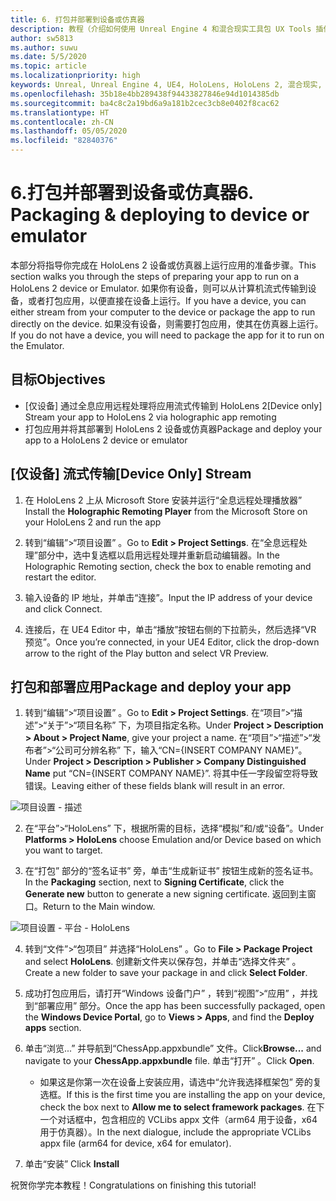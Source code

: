 ```yaml
---
title: 6. 打包并部署到设备或仿真器
description: 教程（介绍如何使用 Unreal Engine 4 和混合现实工具包 UX Tools 插件构建一款简单的象棋应用）第 6 部分
author: sw5813
ms.author: suwu
ms.date: 5/5/2020
ms.topic: article
ms.localizationpriority: high
keywords: Unreal, Unreal Engine 4, UE4, HoloLens, HoloLens 2, 混合现实, 教程, 入门, mrtk, uxt, UX Tools, 文档
ms.openlocfilehash: 35b18e4bb289438f94433827846e94d1014385db
ms.sourcegitcommit: ba4c8c2a19bd6a9a181b2cec3cb8e0402f8cac62
ms.translationtype: HT
ms.contentlocale: zh-CN
ms.lasthandoff: 05/05/2020
ms.locfileid: "82840376"
---
```

# <a name="6-packaging--deploying-to-device-or-emulator"></a><span data-ttu-id="46dd4-104">6.打包并部署到设备或仿真器</span><span class="sxs-lookup"><span data-stu-id="46dd4-104">6. Packaging & deploying to device or emulator</span></span>

<span data-ttu-id="46dd4-105">本部分将指导你完成在 HoloLens 2 设备或仿真器上运行应用的准备步骤。</span><span class="sxs-lookup"><span data-stu-id="46dd4-105">This section walks you through the steps of preparing your app to run on a HoloLens 2 device or Emulator.</span></span> <span data-ttu-id="46dd4-106">如果你有设备，则可以从计算机流式传输到设备，或者打包应用，以便直接在设备上运行。</span><span class="sxs-lookup"><span data-stu-id="46dd4-106">If you have a device, you can either stream from your computer to the device or package the app to run directly on the device.</span></span> <span data-ttu-id="46dd4-107">如果没有设备，则需要打包应用，使其在仿真器上运行。</span><span class="sxs-lookup"><span data-stu-id="46dd4-107">If you do not have a device, you will need to package the app for it to run on the Emulator.</span></span> 

## <a name="objectives"></a><span data-ttu-id="46dd4-108">目标</span><span class="sxs-lookup"><span data-stu-id="46dd4-108">Objectives</span></span>

* <span data-ttu-id="46dd4-109">[仅设备] 通过全息应用远程处理将应用流式传输到 HoloLens 2</span><span class="sxs-lookup"><span data-stu-id="46dd4-109">[Device only] Stream your app to HoloLens 2 via holographic app remoting</span></span>
* <span data-ttu-id="46dd4-110">打包应用并将其部署到 HoloLens 2 设备或仿真器</span><span class="sxs-lookup"><span data-stu-id="46dd4-110">Package and deploy your app to a HoloLens 2 device or emulator</span></span>

## <a name="device-only-stream"></a><span data-ttu-id="46dd4-111">[仅设备] 流式传输</span><span class="sxs-lookup"><span data-stu-id="46dd4-111">[Device Only] Stream</span></span>

1.  <span data-ttu-id="46dd4-112">在 HoloLens 2 上从 Microsoft Store 安装并运行“全息远程处理播放器” </span><span class="sxs-lookup"><span data-stu-id="46dd4-112">Install the **Holographic Remoting Player** from the Microsoft Store on your HoloLens 2 and run the app</span></span>

2.  <span data-ttu-id="46dd4-113">转到“编辑”>“项目设置”  。</span><span class="sxs-lookup"><span data-stu-id="46dd4-113">Go to **Edit > Project Settings**.</span></span> <span data-ttu-id="46dd4-114">在“全息远程处理”部分中，选中复选框以启用远程处理并重新启动编辑器。</span><span class="sxs-lookup"><span data-stu-id="46dd4-114">In the Holographic Remoting section, check the box to enable remoting and restart the editor.</span></span>

3.  <span data-ttu-id="46dd4-115">输入设备的 IP 地址，并单击“连接”。</span><span class="sxs-lookup"><span data-stu-id="46dd4-115">Input the IP address of your device and click Connect.</span></span>

4.  <span data-ttu-id="46dd4-116">连接后，在 UE4 Editor 中，单击“播放”按钮右侧的下拉箭头，然后选择“VR 预览”。</span><span class="sxs-lookup"><span data-stu-id="46dd4-116">Once you’re connected, in your UE4 Editor, click the drop-down arrow to the right of the Play button and select VR Preview.</span></span>

## <a name="package-and-deploy-your-app"></a><span data-ttu-id="46dd4-117">打包和部署应用</span><span class="sxs-lookup"><span data-stu-id="46dd4-117">Package and deploy your app</span></span> 

1.  <span data-ttu-id="46dd4-118">转到“编辑”>“项目设置”  。</span><span class="sxs-lookup"><span data-stu-id="46dd4-118">Go to **Edit > Project Settings**.</span></span> <span data-ttu-id="46dd4-119">在“项目”>“描述”>“关于”>“项目名称”  下，为项目指定名称。</span><span class="sxs-lookup"><span data-stu-id="46dd4-119">Under **Project > Description > About > Project Name**, give your project a name.</span></span> <span data-ttu-id="46dd4-120">在“项目”>“描述”>“发布者”>“公司可分辨名称”  下，输入“CN={INSERT COMPANY NAME}”。</span><span class="sxs-lookup"><span data-stu-id="46dd4-120">Under **Project > Description > Publisher > Company Distinguished Name** put “CN={INSERT COMPANY NAME}”.</span></span> <span data-ttu-id="46dd4-121">将其中任一字段留空将导致错误。</span><span class="sxs-lookup"><span data-stu-id="46dd4-121">Leaving either of these fields blank will result in an error.</span></span> 

![项目设置 - 描述](images/unreal-uxt/6-cn.PNG)

2.  <span data-ttu-id="46dd4-123">在“平台”>“HoloLens”  下，根据所需的目标，选择“模拟”和/或“设备”。</span><span class="sxs-lookup"><span data-stu-id="46dd4-123">Under **Platforms > HoloLens** choose Emulation and/or Device based on which you want to target.</span></span>

3.  <span data-ttu-id="46dd4-124">在“打包”  部分的“签名证书”  旁，单击“生成新证书”  按钮生成新的签名证书。</span><span class="sxs-lookup"><span data-stu-id="46dd4-124">In the **Packaging** section, next to **Signing Certificate**, click the **Generate new** button to generate a new signing certificate.</span></span> <span data-ttu-id="46dd4-125">返回到主窗口。</span><span class="sxs-lookup"><span data-stu-id="46dd4-125">Return to the Main window.</span></span>

![项目设置 - 平台 - HoloLens](images/unreal-uxt/6-packaging.PNG)

4.  <span data-ttu-id="46dd4-127">转到“文件”>“包项目”  并选择“HoloLens”  。</span><span class="sxs-lookup"><span data-stu-id="46dd4-127">Go to **File > Package Project** and select **HoloLens**.</span></span> <span data-ttu-id="46dd4-128">创建新文件夹以保存包，并单击“选择文件夹”  。</span><span class="sxs-lookup"><span data-stu-id="46dd4-128">Create a new folder to save your package in and click **Select Folder**.</span></span> 

5.  <span data-ttu-id="46dd4-129">成功打包应用后，请打开“Windows 设备门户”  ，转到“视图”>“应用”  ，并找到“部署应用”  部分。</span><span class="sxs-lookup"><span data-stu-id="46dd4-129">Once the app has been successfully packaged, open the **Windows Device Portal**, go to **Views > Apps**, and find the **Deploy apps** section.</span></span>

6.  <span data-ttu-id="46dd4-130">单击“浏览...”  并导航到“ChessApp.appxbundle”  文件。</span><span class="sxs-lookup"><span data-stu-id="46dd4-130">Click**Browse...** and navigate to your **ChessApp.appxbundle** file.</span></span> <span data-ttu-id="46dd4-131">单击“打开”  。</span><span class="sxs-lookup"><span data-stu-id="46dd4-131">Click **Open**.</span></span> 

    * <span data-ttu-id="46dd4-132">如果这是你第一次在设备上安装应用，请选中“允许我选择框架包”  旁的复选框。</span><span class="sxs-lookup"><span data-stu-id="46dd4-132">If this is the first time you are installing the app on your device, check the box next to **Allow me to select framework packages**.</span></span> <span data-ttu-id="46dd4-133">在下一个对话框中，包含相应的 VCLibs appx 文件（arm64 用于设备，x64 用于仿真器）。</span><span class="sxs-lookup"><span data-stu-id="46dd4-133">In the next dialogue, include the appropriate VCLibs appx file (arm64 for device, x64 for emulator).</span></span> 

7.  <span data-ttu-id="46dd4-134">单击“安装” </span><span class="sxs-lookup"><span data-stu-id="46dd4-134">Click **Install**</span></span>

<span data-ttu-id="46dd4-135">祝贺你学完本教程！</span><span class="sxs-lookup"><span data-stu-id="46dd4-135">Congratulations on finishing this tutorial!</span></span>  